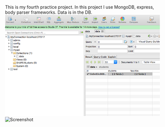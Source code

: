This is my fourth practice project. In this project I use MongoDB, express, body parser frameworks.
Data is in the DB.
![Screenshot](_README/screenshot.png)
![Screenshot](_README/screenshot1.png)